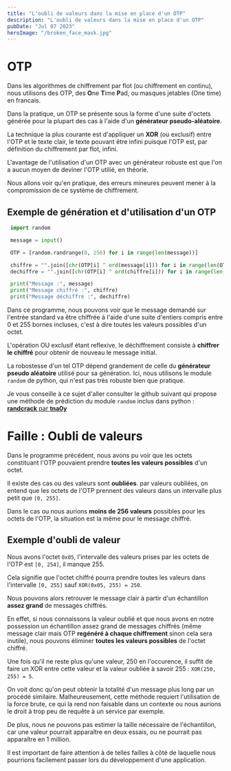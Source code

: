 ```yaml
---
title: "L'oubli de valeurs dans la mise en place d'un OTP"
description: "L'oubli de valeurs dans la mise en place d'un OTP"
pubDate: "Jul 07 2023"
heroImage: "/broken_face_mask.jpg"
---
```


# OTP

Dans les algorithmes de chiffrement par flot (ou chiffrement en
continu), nous utilisons des OTP, des **O**ne **T**ime
**P**ad, ou masques jetables (One time) en francais.

Dans la pratique, un OTP se présente sous la forme d'une suite
d'octets générée pour la plupart des cas à l'aide d'un
**générateur pseudo-aléatoire**.

La technique la plus courante est d'appliquer un **XOR** (ou
exclusif) entre l'OTP et le texte clair, le texte pouvant être
infini puisque l'OTP est, par définition du chiffrement par
flot, infini.

L'avantage de l'utilisation d'un OTP avec un générateur robuste
est que l'on a aucun moyen de deviner l'OTP utilié, en théorie.

Nous allons voir qu'en pratique, des erreurs mineures peuvent
mener à la compromission de ce système de chiffrement.

## Exemple de génération et d'utilisation d'un OTP

```python
 import random

 message = input()

 OTP = [random.randrange(0, 256) for i in range(len(message))]

 chiffre = "".join([chr(OTP[i] ^ ord(message[i])) for i in range(len(OTP))])
 dechiffre = "".join([chr(OTP[i] ^ ord(chiffre[i])) for i in range(len(OTP))])

 print("Message :", message)
 print("Message chiffré :", chiffre)
 print("Message déchiffré :", dechiffre)
```

Dans ce programme, nous pouvons voir que le message demandé sur
l'entrée standard va être chiffrée à l'aide d'une suite d'entiers
compris entre 0 et 255 bornes incluses, c'est à dire toutes les
valeurs possibles d'un octet.

L'opération OU exclusif étant reflexive, le déchiffrement consiste
à **chiffrer le chiffré** pour obtenir de nouveau le message
initial.

La robostesse d'un tel OTP dépend grandement de celle du
**générateur pseudo aléatoire** utilisé pour sa génération. Ici,
nous utilisons le module `random` de python, qui n'est pas très
robuste bien que pratique.

Je vous conseille à ce sujet d'aller consulter le github suivant
qui propose une méthode de prédiction du module `random` inclus
dans python : [**randcrack** par **tna0y**](https://github.com/tna0y/Python-random-module-cracker)

# Faille : Oubli de valeurs

Dans le programme précédent, nous avons pu voir que les octets
constituant l'OTP pouvaient prendre **toutes les valeurs
possibles** d'un octet.

Il existe des cas ou des valeurs sont **oubliées**. par valeurs
oubliées, on entend que les octets de l'OTP prennent des valeurs
dans un intervalle plus petit que `[0, 255]`.

Dans le cas ou nous aurions **moins de 256 valeurs** possibles
pour les octets de l'OTP, la situation est la même pour le
message chiffré.

## Exemple d'oubli de valeur

Nous avons l'octet `0x05`, l'intervalle des valeurs prises par
les octets de l'OTP est `[0, 254]`, il manque 255.

Cela signifie que l'octet chiffré pourra prendre toutes les
valeurs dans l'intervalle `[0, 255]` sauf `XOR(0x05, 255) = 250`.

Nous pouvons alors retrouver le message clair à partir d'un
échantillon **assez grand** de messages chiffrés.

En effet, si nous connaissons la valeur oublié et que nous avons
en notre possession un échantillon assez grand de messages chiffrés
(même message clair mais OTP **regénéré à chaque chiffrement**
sinon cela sera inutile), nous pouvons éliminer **toutes les
valeurs possibles** de l'octet chiffré.

Une fois qu'il ne reste plus qu'une valeur, 250 en l'occurence,
il suffit de faire un XOR entre cette valeur et la valeur oubliée
à savoir 255 : `XOR(250, 255) = 5`.

On voit donc qu'on peut obtenir la totalité d'un message plus
long par un procédé similaire. Malheureusement, cette méthode
requiert l'utilisation de la force brute, ce qui la rend non
faisable dans un contexte ou nous aurions le droit à trop peu
de requête à un service par exemple.

De plus, nous ne pouvons pas estimer la taille nécessaire de
l'échantillon, car une valeur pourrait apparaître en deux
essais, ou ne pourrait pas apparaître en 1 million.

Il est important de faire attention à de telles failles à côté
de laquelle nous pourrions facilement passer lors du
développement d'une application.